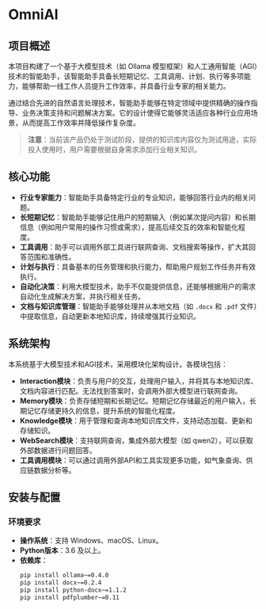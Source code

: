 # OmniAI

## 项目概述

本项目构建了一个基于大模型技术（如 Ollama 模型框架）和人工通用智能（AGI）技术的智能助手，该智能助手具备长短期记忆、工具调用、计划、执行等多项能力，能够帮助一线工作人员提升工作效率，并具备行业专家的相关能力。

通过结合先进的自然语言处理技术，智能助手能够在特定领域中提供精确的操作指导、业务决策支持和问题解决方案。它的设计使得它能够灵活适应各种行业应用场景，从而提高工作效率并降低操作复杂度。

> **注意**：当前该产品仍处于测试阶段，提供的知识库内容仅为测试用途，实际投入使用时，用户需要根据自身需求添加行业相关知识。

## 核心功能

- **行业专家能力**：智能助手具备特定行业的专业知识，能够回答行业内的相关问题。
- **长短期记忆**：智能助手能够记住用户的短期输入（例如某次提问内容）和长期信息（例如用户常用的操作习惯或需求），提高后续交互的效率和智能化程度。
- **工具调用**：助手可以调用外部工具进行联网查询、文档搜索等操作，扩大其回答范围和准确性。
- **计划与执行**：具备基本的任务管理和执行能力，帮助用户规划工作任务并有效执行。
- **自动化决策**：利用大模型技术，助手不仅能提供信息，还能够根据用户的需求自动化生成解决方案，并执行相关任务。
- **文档与知识库管理**：智能助手能够处理并从本地文档（如 `.docx` 和 `.pdf` 文件）中提取信息，自动更新本地知识库，持续增强其行业知识。

## 系统架构

本系统基于大模型技术和AGI技术，采用模块化架构设计。各模块包括：

- **Interaction模块**：负责与用户的交互，处理用户输入，并将其与本地知识库、文档内容进行匹配。无法找到答案时，会调用外部大模型进行联网查询。
- **Memory模块**：负责存储短期和长期记忆。短期记忆存储最近的用户输入，长期记忆存储更持久的信息，提升系统的智能化程度。
- **Knowledge模块**：用于管理和查询本地知识库文件，支持动态加载、更新和存储知识。
- **WebSearch模块**：支持联网查询，集成外部大模型（如 qwen2），可以获取外部数据进行问题回答。
- **工具调用模块**：可以通过调用外部API和工具实现更多功能，如气象查询、供应链数据分析等。

## 安装与配置

### 环境要求

- **操作系统**：支持 Windows、macOS、Linux。
- **Python版本**：3.6 及以上。
- **依赖库**：
  ```bash
  pip install ollama~=0.4.0
  pip install docx~=0.2.4
  pip install python-docx~=1.1.2
  pip install pdfplumber~=0.11
